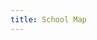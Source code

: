 ```yaml
---
title: School Map
---
```


<div id="map" style="height: 400px;"></div>
<script>
  var map = L.map('map').setView([35.8469, 127.1295], 15);
  L.tileLayer('https://{s}.tile.openstreetmap.org/{z}/{x}/{y}.png', {
    attribution: '&copy; <a href="https://www.openstreetmap.org/copyright">OpenStreetMap</a> contributors'
  }).addTo(map);
  L.marker([35.8469, 127.1295]).addTo(map)
    .bindPopup('전북대학교')
    .openPopup();
</script>
<link rel="stylesheet" href="https://unpkg.com/leaflet@1.7.1/dist/leaflet.css" />
<script src="https://unpkg.com/leaflet@1.7.1/dist/leaflet.js"></script>
